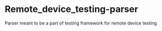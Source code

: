 # Remote_device_testing-parser
Parser meant to be a part of testing framework for remote device testing
